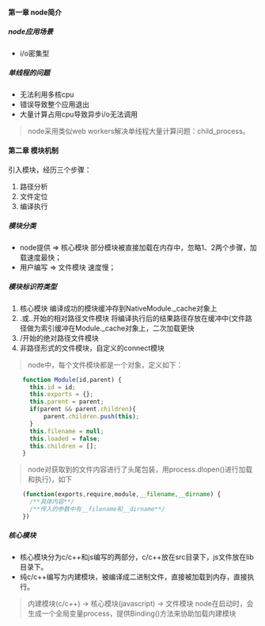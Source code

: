 #### 第一章 node简介
##### node应用场景
* i/o密集型
##### 单线程的问题
* 无法利用多核cpu
* 错误导致整个应用退出
* 大量计算占用cpu导致异步i/o无法调用
> node采用类似web workers解决单线程大量计算问题：child_process。
#### 第二章 模块机制
引入模块，经历三个步骤：
1. 路径分析
2. 文件定位
3. 编译执行
##### 模块分类
* node提供 => 核心模块   部分模块被直接加载在内存中，忽略1、2两个步骤，加载速度最快；
* 用户编写 => 文件模块   速度慢；
##### 模块标识符类型
1. 核心模块  编译成功的模块缓冲存到NativeModule._cache对象上
2. .或..开始的相对路径文件模块   将编译执行后的结果路径存放在缓冲中(文件路径做为索引缓冲在Module._cache对象上，二次加载更快
3. /开始的绝对路径文件模块
4. 非路径形式的文件模块，自定义的connect模块
>node中，每个文件模块都是一个对象，定义如下：
```js
    function Module(id,parent) {
      this.id = id;
      this.exports = {};
      this.parent = parent;
      if(parent && parent.children){
          parent.children.push(this);
      }
      this.filename = null;
      this.loaded = false;
      this.children = [];
    }
```
> node对获取到的文件内容进行了头尾包装，用process.dlopen()进行加载和执行)，如下
```js
    (function(exports,require,module,__filename,__dirname) {
      /**具体内容**/
      /**传入的参数中有__filename和__dirname**/
    })
```
##### 核心模块
* 核心模块分为c/c++和js编写的两部分，c/c++放在src目录下，js文件放在lib目录下。
* 纯c/c++编写为内建模块，被编译成二进制文件，直接被加载到内存，直接执行。
> 内建模块(c/c++) -> 核心模块(javascript) -> 文件模块
> node在启动时，会生成一个全局变量process，提供Binding()方法来协助加载内建模块



